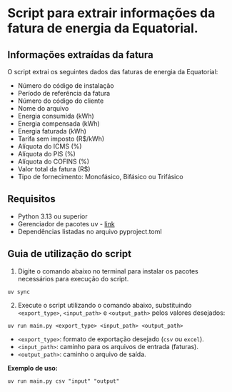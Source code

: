 # Script para extrair informações da fatura de energia da Equatorial.

## Informações extraídas da fatura
O script extrai os seguintes dados das faturas de energia da Equatorial:

- Número do código de instalação
- Período de referência da fatura
- Número do código do cliente
- Nome do arquivo
- Energia consumida (kWh)
- Energia compensada (kWh)
- Energia faturada (kWh)
- Tarifa sem imposto (R$/kWh)
- Alíquota do ICMS (%)
- Alíquota do PIS (%)
- Alíquota do COFINS (%)
- Valor total da fatura (R$)
- Tipo de fornecimento: Monofásico, Bifásico ou Trifásico

## Requisitos

* Python 3.13 ou superior
* Gerenciador de pacotes uv - [link](https://docs.astral.sh/uv/getting-started/installation/)
* Dependências listadas no arquivo pyproject.toml

## Guia de utilização do script

1) Digite o comando abaixo no terminal para instalar os pacotes necessários para execução do script.

```
uv sync
```

2) Execute o script utilizando o comando abaixo, substituindo `<export_type>`, `<input_path>` e `<output_path>` pelos valores desejados:

```
uv run main.py <export_type> <input_path> <output_path>
```

- `<export_type>`: formato de exportação desejado (`csv` ou `excel`).
- `<input_path>`: caminho para os arquivos de entrada (faturas).
- `<output_path>`: caminho o arquivo de saída.

**Exemplo de uso:**

```
uv run main.py csv "input" "output"
```
